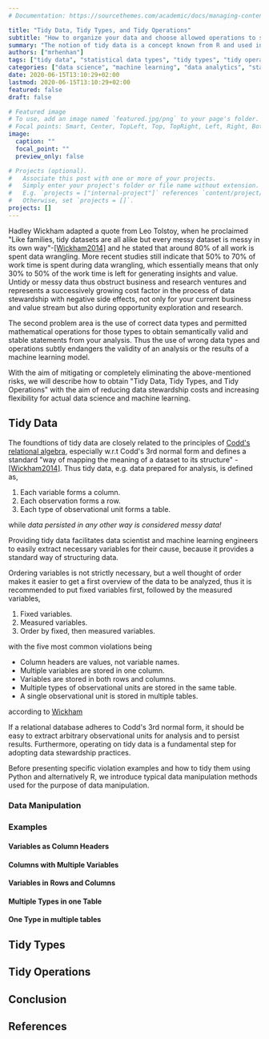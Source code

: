 ```yaml
---
# Documentation: https://sourcethemes.com/academic/docs/managing-content/

title: "Tidy Data, Tidy Types, and Tidy Operations"
subtitle: "How to organize your data and choose allowed operations to support data science, machine learning, and data stewardship."
summary: "The notion of tidy data is a concept known from R and used in many available libraries and frameworks today with great success. Tidy data together with proper data types and semantically allowed operations simplifies data science, machine learning and data stewardship by a large margin. In this article we will highlight the core properties of \"Tidy Data, Tidy Types, and Tidy Operations\" with the help of a concise example and how those properties can be successively achieved and maintained."
authors: ["mrhenhan"]
tags: ["tidy data", "statistical data types", "tidy types", "tidy operations","data wrangling" , "data stewardship", "R", "Python"]
categories: ["data science", "machine learning", "data analytics", "statistical software"]
date: 2020-06-15T13:10:29+02:00
lastmod: 2020-06-15T13:10:29+02:00
featured: false
draft: false

# Featured image
# To use, add an image named `featured.jpg/png` to your page's folder.
# Focal points: Smart, Center, TopLeft, Top, TopRight, Left, Right, BottomLeft, Bottom, BottomRight.
image:
  caption: ""
  focal_point: ""
  preview_only: false

# Projects (optional).
#   Associate this post with one or more of your projects.
#   Simply enter your project's folder or file name without extension.
#   E.g. `projects = ["internal-project"]` references `content/project/deep-learning/index.md`.
#   Otherwise, set `projects = []`.
projects: []
---
```

Hadley Wickham adapted a quote from Leo Tolstoy, when he proclaimed "Like families, tidy datasets are all alike but every messy dataset is messy in its own way"-[[Wickham2014]](https://scholar.google.com/scholar?oi=bibs&cluster=7796623832662932979&btnI=1&hl=en) and he stated that around 80% of all work is spent data wrangling. More recent studies still indicate that 50% to 70% of work time is spent during data wrangling, which essentially means that only 30% to 50% of the work time is left for generating insights and value. Untidy or messy data thus obstruct business and research ventures and represents a successively growing cost factor in the process of data stewardship with negative side effects, not only for your current business and value stream but also during opportunity exploration and research.

The second problem area is the use of correct data types and permitted mathematical operations for those types to obtain semantically valid and stable statements from your analysis. Thus the use of wrong data types and operations subtly endangers the validity of an analysis or the results of a machine learning model.

With the aim of mitigating or completely eliminating the above-mentioned risks, we will describe how to obtain "Tidy Data, Tidy Types, and Tidy Operations" with the aim of reducing data stewardship costs and increasing flexibility for actual data science and machine learning.

## Tidy Data

The foundtions of tidy data are closely related to the principles of [Codd's relational algebra](https://dl.acm.org/doi/pdf/10.1145/362384.362685), especially w.r.t Codd's 3rd normal form and defines a standard "way of mapping the meaning of a dataset to its structure" - [[Wickham2014]](https://scholar.google.com/scholar?oi=bibs&cluster=7796623832662932979&btnI=1&hl=en). Thus tidy data, e.g. data prepared for analysis, is defined as,

1. Each variable forms a column.
2. Each observation forms a row.
3. Each type of observational unit forms a table.

while _data persisted in any other way is considered messy data!_

Providing tidy data facilitates data scientist and machine learning engineers to easily extract necessary variables for their cause, because it provides a standard way of structuring data.

Ordering variables is not strictly necessary, but a well thought of order makes it easier to get a first overview of the data to be analyzed, thus it is recommended to put fixed variables first, followed by the measured variables,

1. Fixed variables.
2. Measured variables.
3. Order by fixed, then measured variables.

with the five most common violations being

- Column headers are values, not variable names.
- Multiple variables are stored in one column.
- Variables are stored in both rows and columns.
- Multiple types of observational units are stored in the same table.
- A single observational unit is stored in multiple tables.

according to [Wickham](https://scholar.google.com/scholar?oi=bibs&cluster=7796623832662932979&btnI=1&hl=en)

If a relational database adheres to Codd's 3rd normal form, it should be easy to extract arbitrary observational units for analysis and to persist results. Furthermore, operating on tidy data is a fundamental step for adopting data stewardship practices.

Before presenting specific violation examples and how to tidy them using Python and alternatively R, we introduce typical data manipulation methods used for the purpose of data manipulation.

### Data Manipulation

### Examples

#### Variables as Column Headers

#### Columns with Multiple Variables

#### Variables in Rows and Columns

#### Multiple Types in one Table

#### One Type in multiple tables

## Tidy Types

## Tidy Operations

## Conclusion

## References

